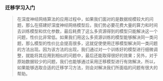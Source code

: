 ### 迁移学习入门

> 在深度神经网络算法的应用过程中，如果我们面对的是数据规模较大的问题，那么在搭建好深度神经网络模型后，我们势必要花费大量的算力和时间去训练模型和优化参数，最后耗费了这么多资源得到的模型只能解决这一个问题，性价比非常低。如果我们用这么多资源训练的模型能够解决同一类问题，那么模型的性价比会提高很多，这就促使使用迁移模型解决同一类问题的方法出现。因为该方法的出现，我们通过对一个训练好的模型进行细微调整，就能将其应用到相似的问题中，最后还能取得很好的效果；另外，对于原始数据较少的问题，我们也能够通过采用迁移模型进行有效解决，所以，如果能够选取合适的迁移学习方法，则会对解决我们所面临的问题有很大的帮助。